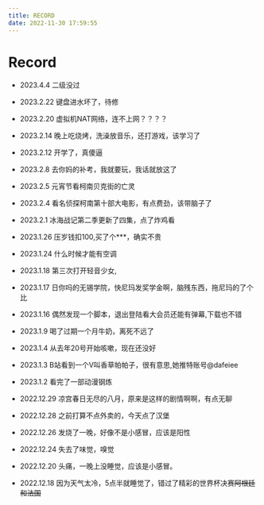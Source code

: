```yaml
---
title: RECORD
date: 2022-11-30 17:59:55
---
```

# Record
* 2023.4.4  二级没过
* 2023.2.22 键盘进水坏了，待修
* 2023.2.20 虚拟机NAT网络，连不上网？？？？
* 2023.2.14 晚上吃烧烤，洗澡放音乐，还打游戏，该学习了
* 2023.2.12 开学了，真傻逼
* 2023.2.8   去你妈的补考，我就要玩，我话就放这了
* 2023.2.5   元宵节看柯南贝克街的亡灵
* 2023.2.4   看名侦探柯南第十部大电影，有点费劲，该带脑子了
* 2023.2.1   冰海战记第二季更新了四集，点了炸鸡看
* 2023.1.26 压岁钱扣100,买了个***，确实不贵
* 2023.1.24 什么时候才能有空调
* 2023.1.18 第三次打开轻音少女,
* 2023.1.17 日你吗的无锡学院，快尼玛发奖学金啊，脑残东西，拖尼玛的了个比

* 2023.1.16  偶然发现一个脚本，退出登陆看大会员还能有弹幕,下载也不错
* 2023.1.9   喝了过期一个月牛奶，离死不远了
* 2023.1.4   从去年20号开始咳嗽，现在还没好
* 2023.1.3   B站看到一个V叫香草帕帕子，很有意思,她推特账号@dafeiee
* 2023.1.2   看完了一部动漫钢炼
* 2022.12.29 凉宫春日无尽的八月，原来是这样的剧情啊啊，有点无聊
* 2022.12.28 之前打算不点外卖的，今天点了汉堡
* 2022.12.26 发烧了一晚，好像不是小感冒，应该是阳性
* 2022.12.24 失去了味觉，嗅觉
* 2022.12.20 头痛，一晚上没睡觉，应该是小感冒。
* 2022.12.18 因为天气太冷，5点半就睡觉了，错过了精彩的世界杯决赛~~阿根廷和法国~~
